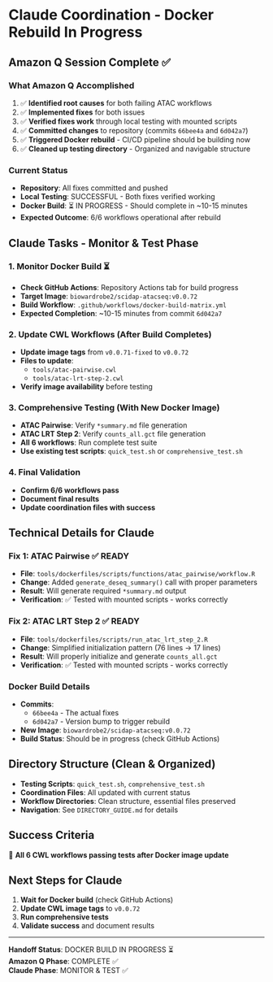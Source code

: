 # Claude Coordination - Docker Rebuild In Progress

## Amazon Q Session Complete ✅

### What Amazon Q Accomplished
1. ✅ **Identified root causes** for both failing ATAC workflows
2. ✅ **Implemented fixes** for both issues
3. ✅ **Verified fixes work** through local testing with mounted scripts
4. ✅ **Committed changes** to repository (commits `66bee4a` and `6d042a7`)
5. ✅ **Triggered Docker rebuild** - CI/CD pipeline should be building now
6. ✅ **Cleaned up testing directory** - Organized and navigable structure

### Current Status
- **Repository**: All fixes committed and pushed
- **Local Testing**: SUCCESSFUL - Both fixes verified working
- **Docker Build**: ⏳ IN PROGRESS - Should complete in ~10-15 minutes
- **Expected Outcome**: 6/6 workflows operational after rebuild

## Claude Tasks - Monitor & Test Phase

### 1. Monitor Docker Build ⏳
- **Check GitHub Actions**: Repository Actions tab for build progress
- **Target Image**: `biowardrobe2/scidap-atacseq:v0.0.72`
- **Build Workflow**: `.github/workflows/docker-build-matrix.yml`
- **Expected Completion**: ~10-15 minutes from commit `6d042a7`

### 2. Update CWL Workflows (After Build Completes)
- **Update image tags** from `v0.0.71-fixed` to `v0.0.72`
- **Files to update**:
  - `tools/atac-pairwise.cwl`
  - `tools/atac-lrt-step-2.cwl`
- **Verify image availability** before testing

### 3. Comprehensive Testing (With New Docker Image)
- **ATAC Pairwise**: Verify `*summary.md` file generation
- **ATAC LRT Step 2**: Verify `counts_all.gct` file generation
- **All 6 workflows**: Run complete test suite
- **Use existing test scripts**: `quick_test.sh` or `comprehensive_test.sh`

### 4. Final Validation
- **Confirm 6/6 workflows pass**
- **Document final results**
- **Update coordination files with success**

## Technical Details for Claude

### Fix 1: ATAC Pairwise ✅ READY
- **File**: `tools/dockerfiles/scripts/functions/atac_pairwise/workflow.R`
- **Change**: Added `generate_deseq_summary()` call with proper parameters
- **Result**: Will generate required `*summary.md` output
- **Verification**: ✅ Tested with mounted scripts - works correctly

### Fix 2: ATAC LRT Step 2 ✅ READY
- **File**: `tools/dockerfiles/scripts/run_atac_lrt_step_2.R`
- **Change**: Simplified initialization pattern (76 lines → 17 lines)
- **Result**: Will properly initialize and generate `counts_all.gct`
- **Verification**: ✅ Tested with mounted scripts - works correctly

### Docker Build Details
- **Commits**: 
  - `66bee4a` - The actual fixes
  - `6d042a7` - Version bump to trigger rebuild
- **New Image**: `biowardrobe2/scidap-atacseq:v0.0.72`
- **Build Status**: Should be in progress (check GitHub Actions)

## Directory Structure (Clean & Organized)
- **Testing Scripts**: `quick_test.sh`, `comprehensive_test.sh`
- **Coordination Files**: All updated with current status
- **Workflow Directories**: Clean structure, essential files preserved
- **Navigation**: See `DIRECTORY_GUIDE.md` for details

## Success Criteria
🎯 **All 6 CWL workflows passing tests after Docker image update**

## Next Steps for Claude
1. **Wait for Docker build** (check GitHub Actions)
2. **Update CWL image tags** to `v0.0.72`
3. **Run comprehensive tests**
4. **Validate success** and document results

---
**Handoff Status**: DOCKER BUILD IN PROGRESS ⏳  
**Amazon Q Phase**: COMPLETE ✅  
**Claude Phase**: MONITOR & TEST ✅
